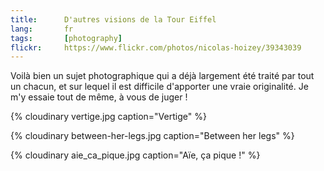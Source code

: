 ```yaml
---
title:      D'autres visions de la Tour Eiffel
lang:       fr
tags:       [photography]
flickr:     https://www.flickr.com/photos/nicolas-hoizey/39343039
---
```


Voilà bien un sujet photographique qui a déjà largement été traité par tout un chacun, et sur lequel il est difficile d'apporter une vraie originalité. Je m'y essaie tout de même, à vous de juger !

{% cloudinary vertige.jpg caption="Vertige" %}

{% cloudinary between-her-legs.jpg caption="Between her legs" %}

{% cloudinary aie_ca_pique.jpg caption="Aïe, ça pique !" %}
